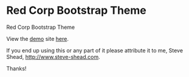 # Red Corp Bootstrap Theme
Red Corp Bootstrap Theme

View the <a href="https://steveshead.github.io/bootstrap3-redcorp/">demo</a> site <a href="https://steveshead.github.io/bootstrap3-redcorp/">here</a>.

If you end up using this or any part of it please attribute it to me, Steve Shead, http://www.steve-shead.com.

Thanks!
